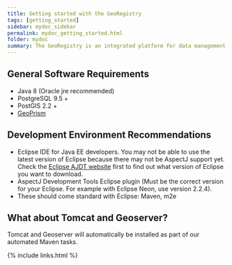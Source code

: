 ```yaml
---
title: Getting started with the GeoRegistry
tags: [getting_started]
sidebar: mydoc_sidebar
permalink: mydoc_getting_started.html
folder: mydoc
summary: The GeoRegistry is an integrated platform for data management and visualization.
---
```


## General Software Requirements

* Java 8 (Oracle jre recommended)
* PostgreSQL 9.5 +
* PostGIS 2.2 +
* [GeoPrism](https://github.com/terraframe/geoprism.git)

## Development Environment Recommendations

* Eclipse IDE for Java EE developers. You may not be able to use the latest version of Eclipse because there may not be AspectJ support yet. Check the [Eclipse AJDT website](https://www.eclipse.org/ajdt/) first to find out what version of Eclipse you want to download.
* AspectJ Development Tools Eclipse plugin (Must be the correct version for your Eclipse. For example with Eclipse Neon, use version 2.2.4).
* These should come standard with Eclipse: Maven, m2e

## What about Tomcat and Geoserver?

Tomcat and Geoserver will automatically be installed as part of our automated Maven tasks.

{% include links.html %}
